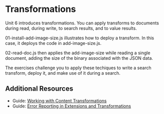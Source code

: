 # Transformations

Unit 6 introduces transformations. You can apply transforms to documents 
during read, during write, to search results, and to value results.

01-install-add-image-size.js illustrates how to deploy a transform. In this
case, it deploys the code in add-image-size.js.

02-read-doc.js then applies the add-image-size while reading a single document,
adding the size of the binary associated with the JSON data.

The exercises challenge you to apply these techiques to write a search
transform, deploy it, and make use of it during a search.

## Additional Resources

- Guide: [Working with Content Transformations](http://docs.marklogic.com/guide/rest-dev/transforms#chapter)
- Guide: [Error Reporting in Extensions and Transformations](http://docs.marklogic.com/guide/rest-dev/transforms#id_50497)

